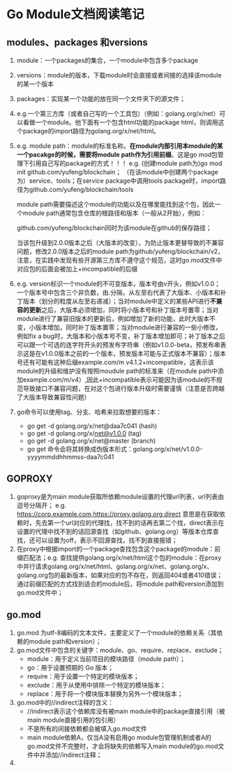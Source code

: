# Go Module文档阅读笔记

## modules、packages  和versions

1. module：一个packages的集合，一个module中包含多个package

2. versions：module的版本，下载module时会直接或者间接的选择该module的某一个版本

3. packages：实现某一个功能的放在同一个文件夹下的源文件；

4. e.g.一个第三方库（或者自己写的一个工具包）（例如：golang.org/x/net）可以看做一个module。他下面有一个包含html功能的package html，则调用这个package的import路径为golang.org/x/net/html。

5. e.g. module path：module的标准名称。**在module内部引用本module的某一个pacakge的时候，需要将module path作为引用前缀**。这是go mod包管理下引用自己写的package的方式！！！ e.g. (创建module path为)go mod init github.com/yufeng/blockchain； （在该module中创建两个package为）service、tools；在service package中调用tools package时，import路径为github.com/yufeng/blockchain/tools

   module path需要描述这个module的功能以及在哪里能找到这个包，因此一个module path通常包含仓库的根路径和版本（一般从2开始），例如：

   github.com/yufeng/blockchain同时为该module在github的保存路径；

   当该包升级到2.0.0版本之后（大版本的改变），为防止版本更替导致的不兼容问题，修改2.0.0版本之后的module path为github/yufeng/blockchain/v2，注意，在实践中发现有些开源第三方库不遵守这个规范，这时go.mod文件中对应包的后面会被加上+incompatible的后缀

6. e.g. version标识一个module的不可变版本，版本号由v开头，例如v1.0.0；一个版本号中包含三个非负数，由.分隔，从左至右代表了大版本、小版本和补丁版本（划分的粒度从左至右递减）；当对module中定义的某些API进行**不兼容的更新**之后，大版本必须增加，同时将小版本号和补丁版本号置零；当对module进行了兼容旧版本的更新后，例如增加了新的功能，此时大版本不变，小版本增加，同时补丁版本置零；当对module进行兼容的一些小修改，例如fix a bug时，大版本和小版本号不变，补丁版本增加即可；补丁版本之后可以跟一个可选的连字符开头的预发布字符串（例如v1.0.0-beta，预发布串表示这是在v1.0.0版本之前的一个版本，预发版本可能与正式版本不兼容）；版本号还有可能有这种后缀example.com/m v4.1.2+incompatible，这表示该module的升级和维护没有按照moudule path的标准来（在module path中添加example.com/m/v4）,因此+incompatible表示可能因为该module的不规范导致接口不兼容问题，在对这个包进行版本升级时需要谨慎（注意是否跨越了大版本导致兼容性问题）

7. go命令可以使用tag、分支、哈希来拉取想要的版本：

    - go get -d golang.org/x/net@daa7c041 (hash)
    - go get -d golang.org/x/net@v1.0.0 (tag)
    - go get -d golang.org/x/net@master (branch)
    - go get 命令会将其转换成伪版本形式：golang.org/x/net/v1.0.0-yyyymmddhhmmss-daa7c041

## GOPROXY

1. goproxy是为main module获取所依赖module设置的代理url列表，url列表由逗号分隔开； e.g. https://corp.example.com,https://proxy.golang.org,direct 意思是在获取依赖时，先去第一个url对应的代理找，找不到的话再去第二个找，direct表示在设置的代理中找不到的话回源查找（如github、golang.org）等版本仓库查找，还可以设置为off，表示不回源查找，找不到直接报错；
2. 在proxy中根据import的一个package查找包含这个package的module：前缀匹配法；e.g. 查找提供golang.org/x/net/html这个包的module：在proxy中并行请求golang.org/x/net/html、golang.org/x/net、golang.org/x、golang.org包的最新版本，如果对应的包不存在，则返回404或者410错误；通过前缀匹配的方式找到适合的module后，将module path和version添加到go.mod文件中；

## go.mod

1. go.mod 为utf-8编码的文本文件，主要定义了一个module的依赖关系（其依赖的module path和version）；
2. go.mod文件中包含的关键字：module、go、require、replace、exclude；
    - module：用于定义当前项目的模块路径（module path）；
    - go：用于设置预期的 Go 版本；
    - require：用于设置一个特定的模块版本；
    - exclude：用于从使用中排除一个特定的模块版本；
    - replace：用于将一个模块版本替换为另外一个模块版本；
3. go.mod中的//indirect注释的含义：
    - //indirect表示这个依赖库没有被main module中的package直接引用（被main module直接引用的包引用）
    - 不是所有的间接依赖都会被填入go.mod文件
    - main module依赖A，仅当A没有启用go module包管理机制或者A的go.mod文件不完整时，才会将缺失的依赖写入main module的go.mod文件中并添加//indirect注释；
4. 













